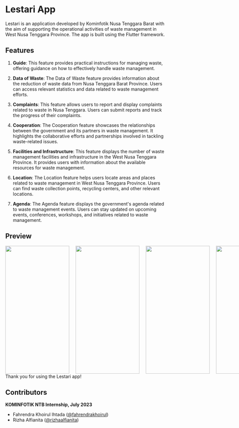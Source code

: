 # Lestari App

Lestari is an application developed by Kominfotik Nusa Tenggara Barat with the aim of supporting the operational activities of waste management in West Nusa Tenggara Province. The app is built using the Flutter framework.

## Features

1. **Guide**: This feature provides practical instructions for managing waste, offering guidance on how to effectively handle waste management.

2. **Data of Waste**: The Data of Waste feature provides information about the reduction of waste data from Nusa Tenggara Barat Province. Users can access relevant statistics and data related to waste management efforts.

3. **Complaints**: This feature allows users to report and display complaints related to waste in Nusa Tenggara. Users can submit reports and track the progress of their complaints.

4. **Cooperation**: The Cooperation feature showcases the relationships between the government and its partners in waste management. It highlights the collaborative efforts and partnerships involved in tackling waste-related issues.

5. **Facilities and Infrastructure**: This feature displays the number of waste management facilities and infrastructure in the West Nusa Tenggara Province. It provides users with information about the available resources for waste management.

6. **Location**: The Location feature helps users locate areas and places related to waste management in West Nusa Tenggara Province. Users can find waste collection points, recycling centers, and other relevant locations.

7. **Agenda**: The Agenda feature displays the government's agenda related to waste management events. Users can stay updated on upcoming events, conferences, workshops, and initiatives related to waste management.

## Preview
<div style="display: flex;">
  <img src="https://github.com/FahrendraKhoirul/lestari/assets/103916710/c0b11a34-6dba-4bd4-8844-bb0151d3b25e" width="200" height="400" style="margin-right: 20px;">
  <img src="https://github.com/FahrendraKhoirul/lestari/assets/103916710/1cc9e353-0a8a-4e0d-bb8b-fa42d7fe0d0d" width="200" height="400" style="margin-right: 20px;">
  <img src="https://github.com/FahrendraKhoirul/lestari/assets/103916710/d74e33dc-c599-4c16-8182-1df68670467f" width="200" height="400" style="margin-right: 20px;">
  <img src="https://github.com/FahrendraKhoirul/lestari/assets/103916710/b57110b5-75c3-4d6d-8def-52fc1a5dcbb5" width="200" height="400" style="margin-right: 20px;">
  <img src="https://github.com/FahrendraKhoirul/lestari/assets/103916710/af4c978b-e922-4315-9dc3-3af583f1d658" width="200" height="400" style="margin-right: 20px;">
</div>
Thank you for using the Lestari app!

## Contributors

**KOMINFOTIK NTB Internship, July 2023**
- Fahrendra Khoirul Ihtada ([@fahrendrakhoirul](https://github.com/FahrendraKhoirul))
- Rizha Alfianita ([@rizhaalfianita](https://github.com/rizhaalfianita))
